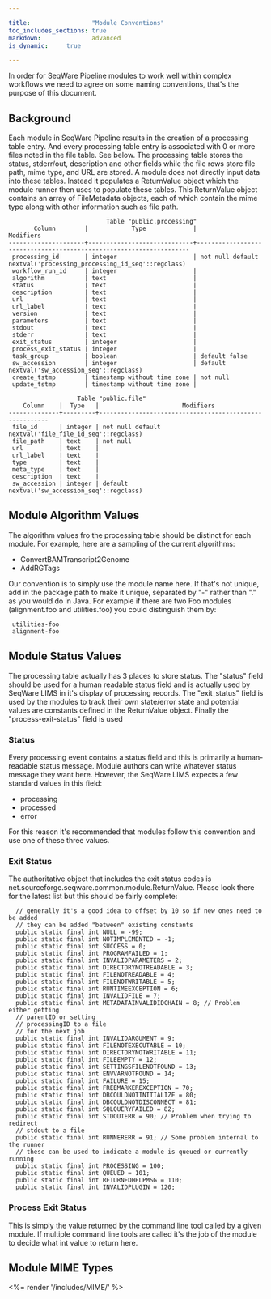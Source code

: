 ```yaml
---

title:                 "Module Conventions"
toc_includes_sections: true
markdown:              advanced
is_dynamic:		true

---
```


In order for SeqWare Pipeline modules to work well within complex workflows we need to agree on some naming conventions, that's the purpose of this document.

## Background

Each module in SeqWare Pipeline results in the creation of a processing table entry.  And every processing table entry is associated with 0 or more files noted in the file table.  See below.  The processing table stores the status, stderr/out, description and other fields while the file rows store file path, mime type, and URL are stored.  A module does not directly input data into these tables. Instead it populates a ReturnValue object which the module runner then uses to populate these tables.  This ReturnValue object contains an array of FileMetadata objects, each of which contain the mime type along with other information such as file path.

						       Table "public.processing"
	       Column        |            Type             |                             Modifiers                              
	---------------------+-----------------------------+--------------------------------------------------------------------
	 processing_id       | integer                     | not null default nextval('processing_processing_id_seq'::regclass)
	 workflow_run_id     | integer                     | 
	 algorithm           | text                        | 
	 status              | text                        | 
	 description         | text                        | 
	 url                 | text                        | 
	 url_label           | text                        | 
	 version             | text                        | 
	 parameters          | text                        | 
	 stdout              | text                        | 
	 stderr              | text                        | 
	 exit_status         | integer                     | 
	 process_exit_status | integer                     | 
	 task_group          | boolean                     | default false
	 sw_accession        | integer                     | default nextval('sw_accession_seq'::regclass)
	 create_tstmp        | timestamp without time zone | not null
	 update_tstmp        | timestamp without time zone | 

				       Table "public.file"
	    Column    |  Type   |                       Modifiers
	--------------+---------+--------------------------------------------------------
	 file_id      | integer | not null default nextval('file_file_id_seq'::regclass)
	 file_path    | text    | not null
	 url          | text    | 
	 url_label    | text    | 
	 type         | text    | 
	 meta_type    | text    | 
	 description  | text    | 
	 sw_accession | integer | default nextval('sw_accession_seq'::regclass)

## Module Algorithm Values

The algorithm values fro the processing table should be distinct for each module.  For example, here are a sampling of the current algorithms:

* ConvertBAMTranscript2Genome
* AddRGTags

Our convention is to simply use the module name here.  If that's not unique, add in the package path to make it unique, separated by "-" rather than "." as you would do in Java. For example if there are two Foo modules (alignment.foo and utilities.foo) you could distinguish them by:

	 utilities-foo
	 alignment-foo

## Module Status Values

The processing table actually has 3 places to store status.  The "status" field should be used for a human readable status field and is actually used by SeqWare LIMS in it's display of processing records.  The "exit_status" field is used by the modules to track their own state/error state and potential values are constants defined in the ReturnValue object. Finally the "process-exit-status" field is used 

### Status 

Every processing event contains a status field and this is primarily a human-readable status message.  Module authors can write whatever status message they want here.  However, the SeqWare LIMS expects a few standard values in this field:

* processing
* processed 
* error

For this reason it's recommended that modules follow this convention and use one of these three values.

### Exit Status

The authoritative object that includes the exit status codes is net.sourceforge.seqware.common.module.ReturnValue.  Please look there for the latest list but this should be fairly complete:

	  // generally it's a good idea to offset by 10 so if new ones need to be added
	  // they can be added "between" existing constants
	  public static final int NULL = -99;
	  public static final int NOTIMPLEMENTED = -1;
	  public static final int SUCCESS = 0;
	  public static final int PROGRAMFAILED = 1;
	  public static final int INVALIDPARAMETERS = 2;
	  public static final int DIRECTORYNOTREADABLE = 3;
	  public static final int FILENOTREADABLE = 4;
	  public static final int FILENOTWRITABLE = 5;
	  public static final int RUNTIMEEXCEPTION = 6;
	  public static final int INVALIDFILE = 7;
	  public static final int METADATAINVALIDIDCHAIN = 8; // Problem either getting
	  // parentID or setting
	  // processingID to a file
	  // for the next job
	  public static final int INVALIDARGUMENT = 9;
	  public static final int FILENOTEXECUTABLE = 10;
	  public static final int DIRECTORYNOTWRITABLE = 11;
	  public static final int FILEEMPTY = 12;
	  public static final int SETTINGSFILENOTFOUND = 13;
	  public static final int ENVVARNOTFOUND = 14;
	  public static final int FAILURE = 15;
	  public static final int FREEMARKEREXCEPTION = 70;
	  public static final int DBCOULDNOTINITIALIZE = 80;
	  public static final int DBCOULDNOTDISCONNECT = 81;
	  public static final int SQLQUERYFAILED = 82;
	  public static final int STDOUTERR = 90; // Problem when trying to redirect
	  // stdout to a file
	  public static final int RUNNERERR = 91; // Some problem internal to the runner
	  // these can be used to indicate a module is queued or currently running
	  public static final int PROCESSING = 100;
	  public static final int QUEUED = 101;
	  public static final int RETURNEDHELPMSG = 110;
	  public static final int INVALIDPLUGIN = 120;

### Process Exit Status

This is simply the value returned by the command line tool called by a given module.  If multiple command line tools are called it's the job of the module to decide what int value to return here.

## Module MIME Types

<%= render '/includes/MIME/' %>

